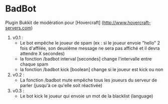BadBot
======

Plugin Bukkit de modération pour [Hovercraft] (http://www.hovercraft-servers.com)

1. v0.1 : 
	* Le bot empêche le joueur de spam (ex : si le joueur envoie "hello" 2 fois d'affilée, son deuxième message ne sera pas affiché et il devra attendre X secondes)
	* la fonction /badbot interval [secondes] change l'intervalle entre chaque spam
	* la fonction /badbot kick [boolean] change si le joueur est kick ou non
2. v0.2 :
	* La fonction /badbot mute empêche tous les joueurs du serveur de parler (jusqu'à ce qu'elle soit réactivée)
3. v0.3 :
	* Le bot kick le joueur qui envoie un mot de la blacklist (language)